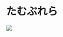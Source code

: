 <!--
id: 41226225
link: http://tumblr.atmos.org/post/41226225
slug: 
date: Sun Jul 06 2008 13:29:25 GMT-0700 (PDT)
publish: 2008-07-06
tags: 
title: たむぶれら
-->


たむぶれら
=====

![](http://25.media.tumblr.com/ZyX8Upfynb3ndq0tZWNgtdW4_400.jpg)


